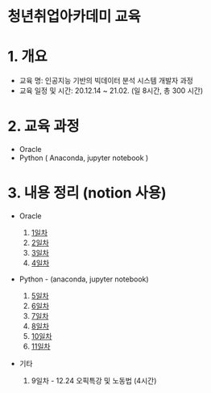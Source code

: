 청년취업아카데미 교육
============================
# 1. 개요
- 교육 명: 인공지능 기반의 빅데이터 분석 시스템 개발자 과정
- 교육 일정 및 시간:  20.12.14 ~ 21.02. (일 8시간, 총 300 시간)

# 2. 교육 과정
- Oracle
- Python ( Anaconda, jupyter notebook )

# 3. 내용 정리 (notion 사용)
* Oracle
    1. [1일차](https://www.notion.so/Day-1-7aa3cdd661d846cbab3cd3644a30f78c) 
    2. [2일차](https://www.notion.so/Day-2-a06bc5c3e14a4444b2ba9ce58a5f2969)  
    3. [3일차]( https://www.notion.so/Day-3-aa35f9ebb5e047dab6d0843c76365913)
    4. [4일차]( https://www.notion.so/Day-4-2ed763a167dc4d1bb17392102e1eafb9)
 * Python - (anaconda, jupyter notebook)
    1. [5일차]( https://www.notion.so/Day-5-19ae789d81cd41148254b23b1ab49076)
    2. [6일차]( https://www.notion.so/Day-6-78e089eb06b74e7b992dae5f153055ef)
    3. [7일차]( https://www.notion.so/Day-7-8031c90a93cd41f2b2055e325878f45f)
    4. [8일차]( https://www.notion.so/Day-8-008aba90911f427586aa44d73c0840e5 )
    5. [10일차]( https://www.notion.so/Day-9-05b0c19b59bd43909cb72ccd12423198 )
    6. [11일차]( https://www.notion.so/Day-11-98c6bc43e471499eb2168a5c24a2193a )


* 기타
    1. 9일차 - 12.24 오픽특강 및 노동법 (4시간)

